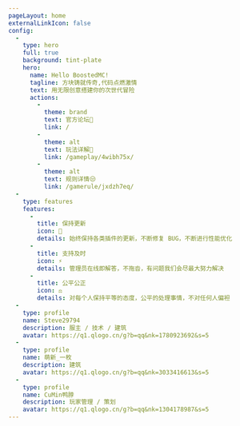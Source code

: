 ```yaml
---
pageLayout: home
externalLinkIcon: false
config:
  -
    type: hero
    full: true
    background: tint-plate
    hero:
      name: Hello BoostedMC!
      tagline: 方块铸就传奇,代码点燃激情
      text: 用无限创意搭建你的次世代冒险
      actions:
        -
          theme: brand
          text: 官方论坛🤣
          link: /
        -
          theme: alt
          text: 玩法详解🥵
          link: /gameplay/4wibh75x/
        -
          theme: alt
          text: 规则详情😒
          link: /gamerule/jxdzh7eq/
  -
    type: features
    features:
      -
        title: 保持更新
        icon: 🚀
        details: 始终保持各类插件的更新，不断修复 BUG，不断进行性能优化
      -
        title: 支持及时
        icon: ⚡
        details: 管理员在线即解答，不拖沓，有问题我们会尽最大努力解决
      -
        title: 公平公正
        icon: ⚖️
        details: 对每个人保持平等的态度，公平的处理事情，不对任何人偏袒
  -
    type: profile
    name: Steve29794
    description: 服主 / 技术 / 建筑
    avatar: https://q1.qlogo.cn/g?b=qq&nk=1780923692&s=5
  -
    type: profile
    name: 萌新_一枚
    description: 建筑
    avatar: https://q1.qlogo.cn/g?b=qq&nk=3033416613&s=5
  -
    type: profile
    name: CuMin鸭脖
    description: 玩家管理 / 策划
    avatar: https://q1.qlogo.cn/g?b=qq&nk=1304178987&s=5
---
```

